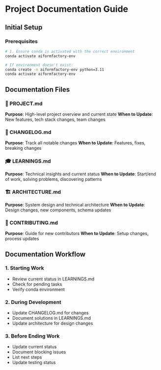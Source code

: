 # Project Documentation Guide

## Initial Setup
### Prerequisites
```bash
# 1. Ensure conda is activated with the correct environment
conda activate aiformfactory-env

# If environment doesn't exist:
conda create -n aiformfactory-env python=3.11
conda activate aiformfactory-env
```

## Documentation Files
### 📄 PROJECT.md
**Purpose**: High-level project overview and current state
**When to Update**: New features, tech stack changes, team changes

### 📝 CHANGELOG.md
**Purpose**: Track all notable changes
**When to Update**: Features, fixes, breaking changes

### 🎓 LEARNINGS.md
**Purpose**: Technical insights and current status
**When to Update**: Start/end of work, solving problems, discovering patterns

### 🏗 ARCHITECTURE.md
**Purpose**: System design and technical architecture
**When to Update**: Design changes, new components, schema updates

### 👥 CONTRIBUTING.md
**Purpose**: Guide for new contributors
**When to Update**: Setup changes, process updates

## Documentation Workflow
### 1. Starting Work
- Review current status in LEARNINGS.md
- Check for pending tasks
- Verify conda environment

### 2. During Development
- Update CHANGELOG.md for changes
- Document solutions in LEARNINGS.md
- Update architecture for design changes

### 3. Before Ending Work
- Update current status
- Document blocking issues
- List next steps
- Update testing status
